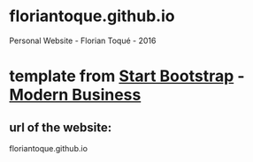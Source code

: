# floriantoque.github.io
Personal Website - Florian Toqué - 2016

# template from [Start Bootstrap](http://startbootstrap.com/) - [Modern Business](http://startbootstrap.com/template-overviews/modern-business/)

## url of the website:
floriantoque.github.io
